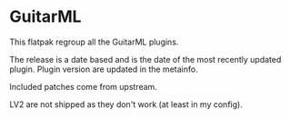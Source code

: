 GuitarML
========

This flatpak regroup all the GuitarML plugins.

The release is a date based and is the date of the most recently updated plugin.
Plugin version are updated in the metainfo.

Included patches come from upstream.

LV2 are not shipped as they don't work (at least in my config).
